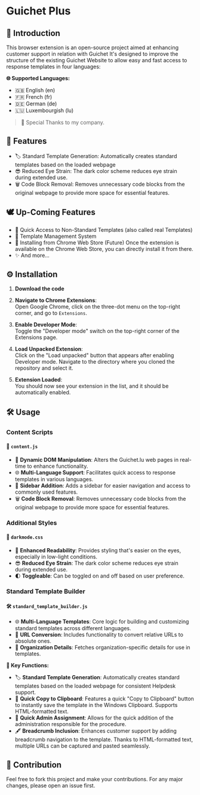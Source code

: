 # Guichet Plus

## 📌 Introduction

This browser extension is an open-source project aimed at enhancing customer support in relation with Guichet 
It's designed to improve the structure of the existing Guichet Website to allow easy and fast access to response templates in four languages: 

**🌐 Supported Languages:**
- 🇬🇧 English (en)
- 🇫🇷 French (fr)
- 🇩🇪 German (de)
- 🇱🇺 Luxembourgish (lu)


> 🌟 Special Thanks to my company.

## 🚀 Features

- 🏷️ Standard Template Generation: Automatically creates standard templates based on the loaded webpage
- 😎 Reduced Eye Strain: The dark color scheme reduces eye strain during extended use.
- 🗑️ Code Block Removal: Removes unnecessary code blocks from the original webpage to provide more space for essential features.

## 🕊️ Up-Coming Features

- 📑 Quick Access to Non-Standard Templates (also called real Templates)
- 💼 Template Management System
- 🪇 Installing from Chrome Web Store (Future) Once the extension is available on the Chrome Web Store, you can directly install it from there.
- ✨ And more...
  
## ⚙️ Installation

1. **Download the code**

2. **Navigate to Chrome Extensions**:  
Open Google Chrome, click on the three-dot menu on the top-right corner, and go to `Extensions`.

3. **Enable Developer Mode**:  
Toggle the "Developer mode" switch on the top-right corner of the Extensions page.

4. **Load Unpacked Extension**:  
Click on the "Load unpacked" button that appears after enabling Developer mode. Navigate to the directory where you cloned the repository and select it.

5. **Extension Loaded**:  
You should now see your extension in the list, and it should be automatically enabled.


## 🛠️ Usage

### Content Scripts

#### 📜 `content.js`

- 🧩 **Dynamic DOM Manipulation**: Alters the Guichet.lu web pages in real-time to enhance functionality.
- 🌐 **Multi-Language Support**: Facilitates quick access to response templates in various languages.
- 📑 **Sidebar Addition**: Adds a sidebar for easier navigation and access to commonly used features.
- 🗑️ **Code Block Removal**: Removes unnecessary code blocks from the original webpage to provide more space for essential features.

### Additional Styles

#### 🌙 `darkmode.css`

- 📖 **Enhanced Readability**: Provides styling that's easier on the eyes, especially in low-light conditions.
- 😎 **Reduced Eye Strain**: The dark color scheme reduces eye strain during extended use.
- 🌓 **Toggleable**: Can be toggled on and off based on user preference.

### Standard Template Builder

#### 🛠️ `standard_template_builder.js`

- 🌐 **Multi-Language Templates**: Core logic for building and customizing standard templates across different languages.
- 🔗 **URL Conversion**: Includes functionality to convert relative URLs to absolute ones.
- 🏢 **Organization Details**: Fetches organization-specific details for use in templates.

**🔑 Key Functions:**
- 🏷️ **Standard Template Generation**: Automatically creates standard templates based on the loaded webpage for consistent Helpdesk support.
- 🔗 **Quick Copy to Clipboard**: Features a quick "Copy to Clipboard" button to instantly save the template in the Windows Clipboard. Supports HTML-formatted text.
- 🏢 **Quick Admin Assignment**: Allows for the quick addition of the administration responsible for the procedure.
- 🖋️ **Breadcrumb Inclusion**: Enhances customer support by adding breadcrumb navigation to the template. Thanks to HTML-formatted text, multiple URLs can be captured and pasted seamlessly.

## 👥 Contribution

Feel free to fork this project and make your contributions. For any major changes, please open an issue first.




